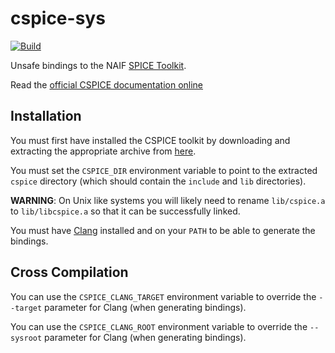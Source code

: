 # cspice-sys

[![Build](https://github.com/jacob-pro/cspice-rs/actions/workflows/rust.yml/badge.svg)](https://github.com/jacob-pro/cspice-rs/actions)

Unsafe bindings to the NAIF [SPICE Toolkit](https://naif.jpl.nasa.gov/naif/index.html).

Read the [official CSPICE documentation online](https://naif.jpl.nasa.gov/pub/naif/toolkit_docs/C/index.html)

## Installation

You must first have installed the CSPICE toolkit by downloading and extracting the appropriate archive from 
[here](https://naif.jpl.nasa.gov/naif/toolkit_C.html).

You must set the `CSPICE_DIR` environment variable to point to the extracted `cspice` directory (which should contain
the `include` and `lib` directories).

**WARNING**: On Unix like systems you will likely need to rename `lib/cspice.a` to `lib/libcspice.a` so that it can be
successfully linked.

You must have [Clang](https://releases.llvm.org/download.html) installed and on your `PATH` to be able to generate 
the bindings. 

## Cross Compilation

You can use the `CSPICE_CLANG_TARGET` environment variable to override the `--target` parameter for Clang (when 
generating bindings).

You can use the `CSPICE_CLANG_ROOT` environment variable to override the `--sysroot` parameter for Clang (when 
generating bindings).
